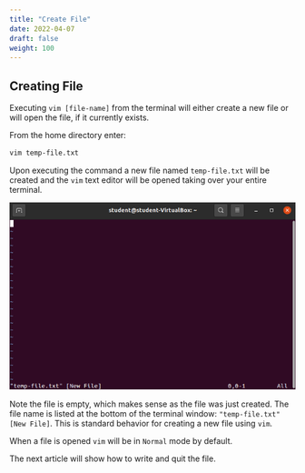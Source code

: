 ```yaml
---
title: "Create File"
date: 2022-04-07
draft: false
weight: 100
---
```


## Creating File

Executing `vim [file-name]` from the terminal will either create a new file or will open the file, if it currently exists.

From the home directory enter:

```bash
vim temp-file.txt
```

Upon executing the command a new file named `temp-file.txt` will be created and the `vim` text editor will be opened taking over your entire terminal.

![vim temp-file.txt output](pictures/vim-temp-file.png?classes=border)

Note the file is empty, which makes sense as the file was just created. The file name is listed at the bottom of the terminal window: `"temp-file.txt" [New File]`. This is standard behavior for creating a new file using `vim`.

When a file is opened `vim` will be in `Normal` mode by default.

The next article will show how to write and quit the file.